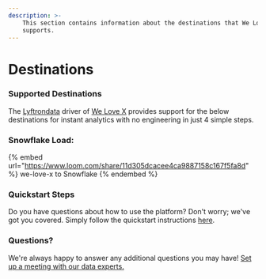 ```yaml
---
description: >-
    This section contains information about the destinations that We Love X
    supports.
---
```


# Destinations

### Supported Destinations

The [Lyftrondata](https://www.lyftrondata.com/) driver of [We Love X](https://www.lyftrondata.com/integration/we-love-x/) provides support for the below destinations for instant analytics with no engineering in just 4 simple steps.

### Snowflake Load:

{% embed url="https://www.loom.com/share/11d305dcacee4ca9887158c167f5fa8d" %}
we-love-x to Snowflake
{% endembed %}

### Quickstart Steps

Do you have questions about how to use the platform? Don't worry; we've got you covered. Simply follow the quickstart instructions [here](../../../quickstart-steps.md).

### Questions? <a href="#questions" id="questions"></a>

We're always happy to answer any additional questions you may have! [Set up a meeting with our data experts.](https://www.lyftrondata.com/book-a-meeting/)
